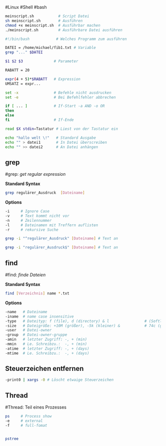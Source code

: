 #Linux #Shell #bash 

```bash
meinscript.sh           # Script Datei
sh meinscript.sh        # Ausführen
chmod +x meinscript.sh  # Ausführbar machen
./meinscript.sh         # Ausführbare Datei ausführen
```

```bash
#!/bin/bash            # Welches Programm zum ausführen

DATEI = /home/michael/fib1.txt # Variable
grep "..." $DATEI

$1 $2 $3              # Parameter

RABATT = 20

expr(4 + 5)*$RABATT   # Expression
UMSATZ = expr...

set -x                # Befehle nicht ausdrucken
set -e                # Bei Befehlfehler abbrechen

if [ ... ]            # If-Start -a AND -o OR
then
else
fi                    # If-Ende

read $X stdin=Tastatur # Liest von der Tastatur ein

echo "hallo welt \!"   # Standard Ausgabe
echo "" > datei1       # In Datei überscreiben
echo "" >> datei2      # An Datei anhängen

```

## grep
#grep: _get regular expression_

**Standard Syntax**
```bash
grep regulärer_Ausdruck  [Dateiname]
```

**Options**
```bash
-i     # Ignore Case
-v     # Text kommt nicht vor
-n     # Zeilennummer
-l     # Dateinamen mit Treffern auflisten
-r     # rekursive Suche

grep -i "^regulärer_Ausdruck" [Dateiname] # Text an                                              # Satzbeginn                                           # suchen

grep -i "regulärer_Ausdruck$" [Dateiname] # Text an                                              # Satzende                                             # suchen
```

## find
#find: _finde Dateien_

**Standard Syntax**
```bash
find [Verzeichnis] name *.txt
```

**Options**
```bash
-name   # Dateiname
-iname  # name case insensitive
-type   # Dateityp: f (file), d (directory) & l                # (Softlink)
-size   # Dateigröße: +10M (größer), -5k (kleiner) &           # 74c (genau 74 Characterlänge)
-user   # Datei-owner
-group  # Datei-owner-gruppe
-amin   # letzter Zugriff: -, + (min)
-mmin   # Le. Schreibzu.:  -, + (min)
-atime  # letzter Zugriff: -, + (days)
-mtime  # Le. Schreibzu.:  -, + (days)
```

## Steuerzeichen entfernen
```bash
-print0 | xargs -0 # Löscht etwaige Steuerzeichen
```

## Thread

#Thread: Teil eines Prozesses

```bash
ps     # Process show
-e     # external
-f     # full-fomat


pstree
```